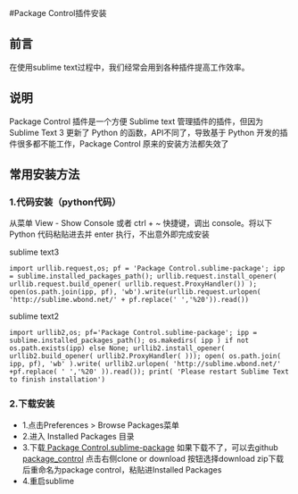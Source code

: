 #Package Control插件安装

## 前言
在使用sublime text过程中，我们经常会用到各种插件提高工作效率。

## 说明
Package Control 插件是一个方便 Sublime text 管理插件的插件，但因为 Sublime Text 3 更新了 Python 的函数，API不同了，导致基于 Python 开发的插件很多都不能工作，Package Control 原来的安装方法都失效了

## 常用安装方法

### 1.代码安装（python代码）

从菜单 View - Show Console 或者 ctrl + ~ 快捷键，调出 console。将以下 Python 代码粘贴进去并 enter 执行，不出意外即完成安装

sublime text3 
```
import urllib.request,os; pf = 'Package Control.sublime-package'; ipp = sublime.installed_packages_path(); urllib.request.install_opener( urllib.request.build_opener( urllib.request.ProxyHandler()) ); open(os.path.join(ipp, pf), 'wb').write(urllib.request.urlopen( 'http://sublime.wbond.net/' + pf.replace(' ','%20')).read())
```

sublime text2

```
import urllib2,os; pf='Package Control.sublime-package'; ipp = sublime.installed_packages_path(); os.makedirs( ipp ) if not os.path.exists(ipp) else None; urllib2.install_opener( urllib2.build_opener( urllib2.ProxyHandler( ))); open( os.path.join( ipp, pf), 'wb' ).write( urllib2.urlopen( 'http://sublime.wbond.net/' +pf.replace( ' ','%20' )).read()); print( 'Please restart Sublime Text to finish installation')
```

### 2.下载安装

* 1.点击Preferences > Browse Packages菜单
* 2.进入 Installed Packages 目录
* 3.下载[ Package Control.sublime-package](https://sublime.wbond.net/Package%20Control.sublime-package) 如果下载不了，可以去github [package_control](https://github.com/wbond/package_control) 点击右侧clone or download 按钮选择download zip下载后重命名为package control，粘贴进Installed Packages
* 4.重启sublime
